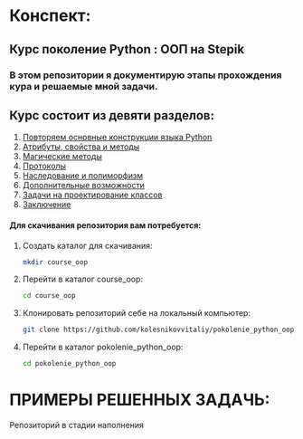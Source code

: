 # Конспект:
##  Курс поколение Python : ООП на Stepik  
### В этом репозитории я документирую этапы прохождения кура и решаемые мной задачи.
## Курс состоит из девяти разделов:
1. <a href="https://github.com/kolesnikovvitaliy/pokolenie_python_oop/tree/main/2_Повторяем_основные_конструкции_языка">Повторяем основные конструкции языка Python</a>
2. <a href="https://github.com/kolesnikovvitaliy/pokolenie_python_oop/tree/main/4_Атрибуты_свойства_и_методы">Атрибуты, свойства и методы</a>
3. <a href="#">Магические методы</a>
4. <a href="#">Протоколы</a>
5. <a href="#">Наследование и полиморфизм</a>
6. <a href="#">Дополнительные возможности</a>
7. <a href="#">Задачи на проектирование классов</a>
8. <a href="#">Заключение</a>

#### Для скачивания репозитория вам потребуется:
1. Создать каталог для скачивания:
   ```bash
   mkdir course_oop
    ```
2. Перейти в каталог course_oop:
   ```bash
   cd course_oop
    ```
3. Клонировать репозиторий себе на локальный компьютер:
   ```bash
   git clone https://github.com/kolesnikovvitaliy/pokolenie_python_oop.git
    ```
4. Перейти в каталог pokolenie_python_oop:
   ```bash
   cd pokolenie_python_oop
    ```
# ПРИМЕРЫ РЕШЕННЫХ ЗАДАЧЬ:
Репозиторий в стадии наполнения